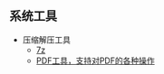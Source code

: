 ## 系统工具

+ 压缩解压工具
  + [7z](https://7-zip.org/)
  + [PDF工具，支持对PDF的各种操作](https://github.com/Stirling-Tools/Stirling-PDF)